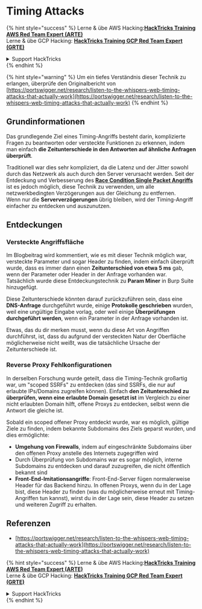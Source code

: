 # Timing Attacks

{% hint style="success" %}
Lerne & übe AWS Hacking:<img src="../.gitbook/assets/arte.png" alt="" data-size="line">[**HackTricks Training AWS Red Team Expert (ARTE)**](https://training.hacktricks.xyz/courses/arte)<img src="../.gitbook/assets/arte.png" alt="" data-size="line">\
Lerne & übe GCP Hacking: <img src="../.gitbook/assets/grte.png" alt="" data-size="line">[**HackTricks Training GCP Red Team Expert (GRTE)**<img src="../.gitbook/assets/grte.png" alt="" data-size="line">](https://training.hacktricks.xyz/courses/grte)

<details>

<summary>Support HackTricks</summary>

* Überprüfe die [**Abonnementpläne**](https://github.com/sponsors/carlospolop)!
* **Tritt der** 💬 [**Discord-Gruppe**](https://discord.gg/hRep4RUj7f) oder der [**Telegram-Gruppe**](https://t.me/peass) bei oder **folge** uns auf **Twitter** 🐦 [**@hacktricks\_live**](https://twitter.com/hacktricks\_live)**.**
* **Teile Hacking-Tricks, indem du PRs zu den** [**HackTricks**](https://github.com/carlospolop/hacktricks) und [**HackTricks Cloud**](https://github.com/carlospolop/hacktricks-cloud) GitHub-Repos einreichst.

</details>
{% endhint %}

{% hint style="warning" %}
Um ein tiefes Verständnis dieser Technik zu erlangen, überprüfe den Originalbericht von [https://portswigger.net/research/listen-to-the-whispers-web-timing-attacks-that-actually-work](https://portswigger.net/research/listen-to-the-whispers-web-timing-attacks-that-actually-work)
{% endhint %}

## Grundinformationen

Das grundlegende Ziel eines Timing-Angriffs besteht darin, komplizierte Fragen zu beantworten oder versteckte Funktionen zu erkennen, indem man einfach **die Zeitunterschiede in den Antworten auf ähnliche Anfragen überprüft**.

Traditionell war dies sehr kompliziert, da die Latenz und der Jitter sowohl durch das Netzwerk als auch durch den Server verursacht werden. Seit der Entdeckung und Verbesserung des [**Race Condition Single Packet Angriffs**](race-condition.md#http-2-single-packet-attack-vs.-http-1.1-last-byte-synchronization) ist es jedoch möglich, diese Technik zu verwenden, um alle netzwerkbedingten Verzögerungen aus der Gleichung zu entfernen.\
Wenn nur die **Serververzögerungen** übrig bleiben, wird der Timing-Angriff einfacher zu entdecken und auszunutzen.

## Entdeckungen

### Versteckte Angriffsfläche

Im Blogbeitrag wird kommentiert, wie es mit dieser Technik möglich war, versteckte Parameter und sogar Header zu finden, indem einfach überprüft wurde, dass es immer dann einen **Zeitunterschied von etwa 5 ms** gab, wenn der Parameter oder Header in der Anfrage vorhanden war. Tatsächlich wurde diese Entdeckungstechnik zu **Param Miner** in Burp Suite hinzugefügt.

Diese Zeitunterschiede könnten darauf zurückzuführen sein, dass eine **DNS-Anfrage** durchgeführt wurde, einige **Protokolle geschrieben** wurden, weil eine ungültige Eingabe vorlag, oder weil einige **Überprüfungen durchgeführt werden**, wenn ein Parameter in der Anfrage vorhanden ist.

Etwas, das du dir merken musst, wenn du diese Art von Angriffen durchführst, ist, dass du aufgrund der versteckten Natur der Oberfläche möglicherweise nicht weißt, was die tatsächliche Ursache der Zeitunterschiede ist.

### Reverse Proxy Fehlkonfigurationen

In derselben Forschung wurde geteilt, dass die Timing-Technik großartig war, um "scoped SSRFs" zu entdecken (das sind SSRFs, die nur auf erlaubte IPs/Domains zugreifen können). Einfach **den Zeitunterschied zu überprüfen, wenn eine erlaubte Domain gesetzt ist** im Vergleich zu einer nicht erlaubten Domain hilft, offene Proxys zu entdecken, selbst wenn die Antwort die gleiche ist.

Sobald ein scoped offener Proxy entdeckt wurde, war es möglich, gültige Ziele zu finden, indem bekannte Subdomains des Ziels geparst wurden, und dies ermöglichte:

* **Umgehung von Firewalls**, indem auf eingeschränkte Subdomains über den offenen Proxy anstelle des Internets zugegriffen wird
* Durch Überprüfung von Subdomains war es sogar möglich, interne Subdomains zu entdecken und darauf zuzugreifen, die nicht öffentlich bekannt sind
* **Front-End-Imitationsangriffe**: Front-End-Server fügen normalerweise Header für das Backend hinzu. In offenen Proxys, wenn du in der Lage bist, diese Header zu finden (was du möglicherweise erneut mit Timing-Angriffen tun kannst), wirst du in der Lage sein, diese Header zu setzen und weiteren Zugriff zu erhalten.

## Referenzen

* [https://portswigger.net/research/listen-to-the-whispers-web-timing-attacks-that-actually-work](https://portswigger.net/research/listen-to-the-whispers-web-timing-attacks-that-actually-work)

{% hint style="success" %}
Lerne & übe AWS Hacking:<img src="../.gitbook/assets/arte.png" alt="" data-size="line">[**HackTricks Training AWS Red Team Expert (ARTE)**](https://training.hacktricks.xyz/courses/arte)<img src="../.gitbook/assets/arte.png" alt="" data-size="line">\
Lerne & übe GCP Hacking: <img src="../.gitbook/assets/grte.png" alt="" data-size="line">[**HackTricks Training GCP Red Team Expert (GRTE)**<img src="../.gitbook/assets/grte.png" alt="" data-size="line">](https://training.hacktricks.xyz/courses/grte)

<details>

<summary>Support HackTricks</summary>

* Überprüfe die [**Abonnementpläne**](https://github.com/sponsors/carlospolop)!
* **Tritt der** 💬 [**Discord-Gruppe**](https://discord.gg/hRep4RUj7f) oder der [**Telegram-Gruppe**](https://t.me/peass) bei oder **folge** uns auf **Twitter** 🐦 [**@hacktricks\_live**](https://twitter.com/hacktricks\_live)**.**
* **Teile Hacking-Tricks, indem du PRs zu den** [**HackTricks**](https://github.com/carlospolop/hacktricks) und [**HackTricks Cloud**](https://github.com/carlospolop/hacktricks-cloud) GitHub-Repos einreichst.

</details>
{% endhint %}

